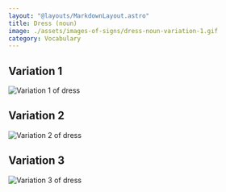 ```yaml
---
layout: "@layouts/MarkdownLayout.astro"
title: Dress (noun)
image: ./assets/images-of-signs/dress-noun-variation-1.gif
category: Vocabulary
---
```


## Variation 1

![Variation 1 of dress](@signs/dress-noun-variation-1.gif)

## Variation 2

![Variation 2 of dress](@signs/dress-noun-variation-2.gif)

## Variation 3

![Variation 3 of dress](@signs/dress-noun-variation-3.gif)
